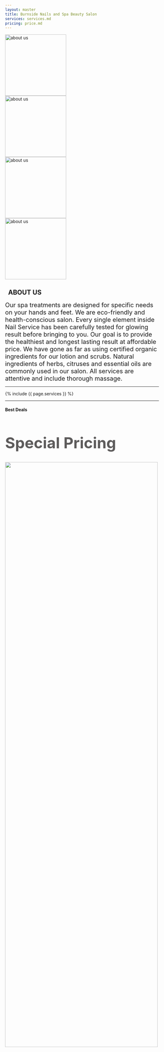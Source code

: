 ```yaml
---
layout: master
title: Burnside Nails and Spa Beauty Salon
services: services.md
pricing: price.md
---
```

<!-- Page content -->
<div class="w3-content" style="max-width:1100px">

  <!-- About Section -->
  <div class="w3-row" id="about">
    <div class="w3-col l6">
      <div class="w3-col m6">
      <img src="/assets/images/aboutus01.png" class="w3-round w3-image w3-right" alt="about us" width="200" height="200">
      </div>
      <div class="w3-col m6">
      <img src="/assets/images/aboutus03.png" class="w3-round w3-image" alt="about us" width="200" height="200">
      </div>
      <div class="w3-col m6">
      <img src="/assets/images/aboutus04.png" class="w3-round w3-image w3-right" alt="about us" width="200" height="200">
      </div>
      <div class="w3-col m6">
      <img src="/assets/images/aboutus02.png" class="w3-round w3-image" alt="about us" width="200" height="200">
      </div>
    </div>
    <div class="w3-col l1" style="padding-left:10px;" >
    <div class="vertical-text">
      <h2>ABOUT US</h2>
    </div>
    </div>
    <div class="w3-col l5">
    <span style="font-size:20px; text-align:justify">
    Our spa treatments are designed for specific needs on your hands and feet. We are eco-friendly and health-conscious salon. Every single element inside Nail Service has been carefully tested for glowing result before bringing to you. Our goal is to provide the healthiest and longest lasting result at affordable price. We have gone as far as using certified organic ingredients for our lotion and scrubs. Natural ingredients of herbs, citruses and essential oils are commonly used in our salon. All services are attentive and include thorough massage.
    </span>
    </div>
  </div>

  <hr>
  <!-- Services -->
  {% include {{ page.services }} %}
  <hr>

  <!-- Price -->
  <div class="w3-row w3-padding-32" id="priceList">
    <div class="w3-center w3-padding-large">
        <h4> Best Deals </h4>
        <h1 style="font-size:50px; color:#5d5b5b;">Special Pricing</h1>
        <img src="/assets/images/breakline01.png" class="w3-round w3-image" width="500" height="70%">
    </div>
    <div class="w3-row price border dropShadow">
          {% for g in site.data.price.groups %}
          {% if g.description == "Shellac" or g.description == "Manicure & Pedicure" %}
          <div class="w3-half">
            <h2>{{g.description}}</h2> {% for title in g.subTitles %}
            <h6>{{title.name}}</h6> {% endfor %}
            <ul>
                <!--each item-->
                {% for item in g.items %} {% assign price = {{item.price}}|lstrip %}
                <li class="w3-padding-large">{{item.name}} <span class="w3-right priceTag">{% if price != '' %}  {{price}} {% endif %} </span>
                <br>
                <span style="font-size:18px;">{{item.description}}</span>
                </li>
                {% endfor %}
            </ul>
          </div>
          {% endif %}
          {% endfor %}
          <div class="w3-center w3-padding-xlarge">      
            <h4>... and More</h4>
            <a href="#priceList" class="w3-btn-floating-large w3-teal" onclick="$('#priceModal').show();">+</a>      
          </div>  
    </div>

  </div>
  <hr>

  <!-- specials -->
  <div class="w3-row w3-padding-32" id="specials">
    <div class="w3-col w3-right  w3-padding-large">
      <h2 class="w3-right">Packages & Specials </h2>
    </div>
    <div class="w3-col l6">
    <img src="/assets/images/specials04.png" class="w3-round w3-image" alt="Menu" width="600" height="500">
   </div>

   <div class="w3-col l6 w3-right">
    <!-- Specials deals-->
    <div class="w3-row w3-padding-xlarge" height="500">
      <h2> Coming soon ... </h2>
   </div>

  </div>
  </div>

   <hr style="font-weight:bold">
   <!--Reviews-->
   <div class="w3-row w3-padding-32" id="reviews">
   <div class="w3-col l12">
    <h1 class="w3-center">Feature in CliqueMag</h1><br>
   <img src="/assets/images/clique.png" class="w3-round w3-image" alt="Menu" width="auto" height="750">
   </div>
    <div class="w3-col l12">
	 <h1 class="w3-center">Reviews</h1><br>
    <img src="/assets/images/yelp.png" class="w3-round w3-image w3-right dropShadow" alt="Menu" width="auto" height="750">
   </div>
  </div>

  <hr>

  <!-- Contact Section -->
  <div class="w3-container w3-padding-32" id="contact">
  <div class="w3-col l6 w3-padding-large">
   <h1 class="w3-center">Contact us</h1><br>  
	<ul class="w3-ul w3-card-4">
    <li><h4>OPENING HOURS</h4></li>            
            <li>
            Monday - Friday: 9am - 5:30pm <br>
            Thursday: 9am - 9pm <br>
            Saturday: 9am - 5pm <br>
            Sunday : 11am - 9pm
            </li>            
            <li>Shop 5, 384-390 Greenhill Road, Glenside, SA, 5065</li>
            <li>Phone:  (08) 8338 6616 </li>
            <li>After hours: 0488896868 </li>
            <li>Email: contactus@burnsidenailsandspa.com</li>
	</ul>
  </div>

<div class="w3-col l6 w3-padding-large">
<iframe
  width="500"
  height="450"
 src="https://www.google.com/maps/embed?pb=!1m18!1m12!1m3!1d3270.6807033849914!2d138.63965131617968!3d-34.939543980374005!2m3!1f0!2f0!3f0!3m2!1i1024!2i768!4f13.1!3m3!1m2!1s0x6ab0cc03d6f8be51%3A0x894fea0e6a9342d!2sBurnside+Nails+And+Spa!5e0!3m2!1sen!2sau!4v1487130580377" width="600" height="450" frameborder="0" style="border:0" allowfullscreen></iframe>

</div>  

<!-- End page content -->
</div>
